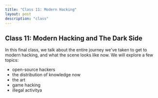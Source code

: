 ```yaml
---
title: "Class 11: Modern Hacking"
layout: post
description: "class"
---
```


## Class 11: Modern Hacking and The Dark Side
In this final class, we talk about the entire journey we've taken to get to modern hacking, and what the scene looks like now.
We will explore a few topics:
- open-source hackers
- the distribution of knowledge now
- the art 
- game hacking
- illegal activitya